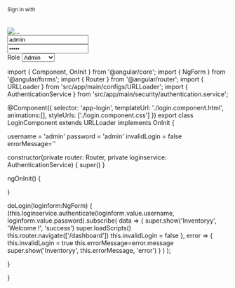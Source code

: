 <div class="container mt--8 pb-5">
    <div class="row justify-content-center">
      <div class="col-lg-5 col-md-7">
        <div class="card bg-secondary border-0 mb-0">
          <div class="card-header bg-transparent pb-5">
            <div class="text-muted text-center mt-2 mb-3">
              <small>Sign in with</small>
            </div>
            <br /><br />
            <div class="btn-wrapper text-center">
              <img
                src="assets/img/logo.png"
                style="max-height: 80px"
                class="navbar-brand-img"
                alt="..."
              />
            </div>
          </div>
          <div class="card-body px-lg-5 py-lg-5">
            <form #loginForm="ngForm" (ngSubmit)="doLogin(loginForm)">
              <div class="text-center text-muted mb-4"></div>
              <div class="form-group mb-3">
                <div
                  class="input-group input-group-merge input-group-alternative"
                >
                  <div class="input-group-prepend">
                    <span class="input-group-text"
                      ><i class="ni ni-email-83"></i
                    ></span>
                  </div>
                  <input
                    name="username"
                    ngModel="{{ username }}"
                    class="form-control"
                    placeholder="Email"
                    type="text"
                    value="admin"
                  />
                </div>
              </div>
              <div class="form-group">
                <div
                  class="input-group input-group-merge input-group-alternative"
                >
                  <div class="input-group-prepend">
                    <span class="input-group-text"
                      ><i class="ni ni-lock-circle-open"></i
                    ></span>
                  </div>
                  <input
                    name="password"
                    ngModel="{{ password }}"
                    class="form-control"
                    placeholder="Password"
                    type="password"
                    value="admin"
                  />
                </div>
                <label for="role">Role</label>
                <select class="form-control" name="role" ngModel>
                  <option value="admin">Admin</option>
                  <option value="manager">Manager</option>
                  <option value="staff">Staff</option>

                </select>
              </div>
              <div class="text-center">
                <button type="submit" class="btn btn-primary my-4">Login</button>
              </div>
            </form>
          </div>
        </div>
      </div>
    </div>
  </div>


  import { Component, OnInit } from '@angular/core';
import { NgForm } from '@angular/forms';
import { Router } from '@angular/router';
import { URLLoader } from 'src/app/main/configs/URLLoader';
import { AuthenticationService } from 'src/app/main/security/authentication.service';

@Component({
  selector: 'app-login',
  templateUrl: './login.component.html',
  animations:[],
  styleUrls: ['./login.component.css']
})
export class LoginComponent extends URLLoader  implements OnInit {

  username = 'admin'
  password = 'admin'
  invalidLogin = false
  errorMessage=''

  constructor(private router: Router,
    private loginservice: AuthenticationService) {
      super()
     }
  
  ngOnInit() {
    
  }

  doLogin(loginform:NgForm) {
    (this.loginservice.authenticate(loginform.value.username, loginform.value.password).subscribe(
      data => {
        super.show('Inventoryy', 'Welcome !', 'success')
        super.loadScripts()
        this.router.navigate(['/dashboard']) 
        this.invalidLogin = false
      },
      error => {
        this.invalidLogin = true
        this.errorMessage=error.message
        super.show('Inventoryy', this.errorMessage, 'error')
      }
    )
    );

  }

}
